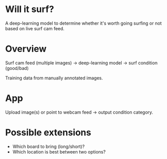 # Will it surf?

A deep-learning model to determine whether it's worth going surfing or not based on live surf cam feed.

# Overview

Surf cam feed (multiple images) -> deep-learning model -> surf condition (good/bad)

Training data from manually annotated images.

# App

Upload image(s) or point to webcam feed -> output condition category.

# Possible extensions

* Which board to bring (long/short)?
* Which location is best between two options?